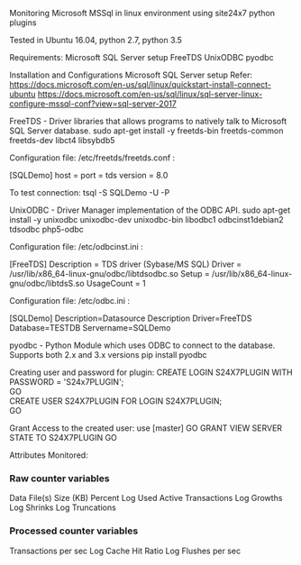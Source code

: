 Monitoring Microsoft MSSql in linux environment using site24x7 python plugins

Tested in Ubuntu 16.04, python 2.7, python 3.5

Requirements:
Microsoft SQL Server setup
FreeTDS
UnixODBC
pyodbc


Installation and Configurations
Microsoft SQL Server setup
Refer: 
https://docs.microsoft.com/en-us/sql/linux/quickstart-install-connect-ubuntu
https://docs.microsoft.com/en-us/sql/linux/sql-server-linux-configure-mssql-conf?view=sql-server-2017


FreeTDS - Driver libraries that allows programs to natively talk to Microsoft SQL Server database.
sudo apt-get install -y freetds-bin freetds-common freetds-dev libct4 libsybdb5

Configuration file:  /etc/freetds/freetds.conf :

[SQLDemo]
host = <ip address of the computer running SQL Server>
port = <port>
tds version = 8.0

To test connection:
tsql -S SQLDemo -U <username> -P <password>


UnixODBC - Driver Manager implementation of the ODBC API.
sudo apt-get install -y unixodbc unixodbc-dev unixodbc-bin libodbc1 odbcinst1debian2 tdsodbc php5-odbc

Configuration file:  /etc/odbcinst.ini :

[FreeTDS]
Description = TDS driver (Sybase/MS SQL)
Driver = /usr/lib/x86_64-linux-gnu/odbc/libtdsodbc.so
Setup =  /usr/lib/x86_64-linux-gnu/odbc/libtdsS.so
UsageCount = 1

Configuration file:  /etc/odbc.ini :

[SQLDemo]
Description=Datasource Description
Driver=FreeTDS
Database=TESTDB
Servername=SQLDemo


pyodbc - Python Module which uses ODBC to connect to the database. Supports both 2.x and 3.x versions
pip install pyodbc


Creating user and password for plugin:
CREATE LOGIN S24X7PLUGIN WITH PASSWORD = 'S24x7PLUGIN';  
GO  
CREATE USER S24X7PLUGIN FOR LOGIN S24X7PLUGIN;  
GO  

Grant Access to the created user:
use [master]
GO
GRANT VIEW SERVER STATE TO S24X7PLUGIN
GO

Attributes Monitored:
### Raw counter variables
Data File(s) Size (KB)
Percent Log Used
Active Transactions
Log Growths
Log Shrinks
Log Truncations

### Processed counter variables
Transactions per sec
Log Cache Hit Ratio
Log Flushes per sec


